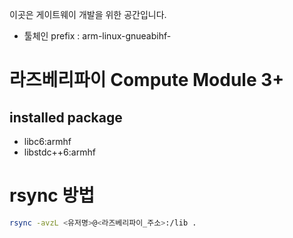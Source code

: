 이곳은 게이트웨이 개발을 위한 공간입니다.

- 툴체인 prefix : arm-linux-gnueabihf-

# 라즈베리파이 Compute Module 3+
## installed package
- libc6:armhf
- libstdc++6:armhf

# rsync 방법
```bash
rsync -avzL <유저명>@<라즈베리파이_주소>:/lib .
```